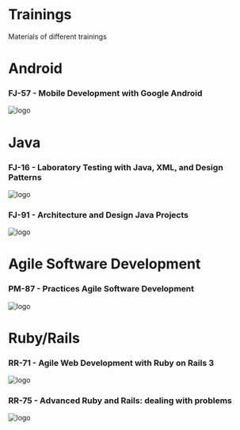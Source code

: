 
Trainings
=================
Materials of different trainings


Android
=======

### FJ-57 - Mobile Development with Google Android ###
![logo](http://www.caelum.com.br/imagens/cursos/icones/100/FJ-57.png)


Java
====

### FJ-16 - Laboratory Testing with Java, XML, and Design Patterns ###
![logo](http://www.caelum.com.br/imagens/cursos/icones/100/FJ-16.png)

### FJ-91 - Architecture and Design Java Projects ###
![logo](http://www.caelum.com.br/imagens/cursos/icones/100/FJ-91.png) 


Agile Software Development
==========================

### PM-87 - Practices Agile Software Development ###
![logo](http://www.caelum.com.br/imagens/cursos/icones/100/PM-87.png) 


Ruby/Rails
==========

### RR-71 - Agile Web Development with Ruby on Rails 3 ###
![logo](http://www.caelum.com.br/imagens/cursos/icones/100/RR-71.png) 

### RR-75 - Advanced Ruby and Rails: dealing with problems ###
![logo](http://www.caelum.com.br/imagens/cursos/icones/100/RR-75.png) 

